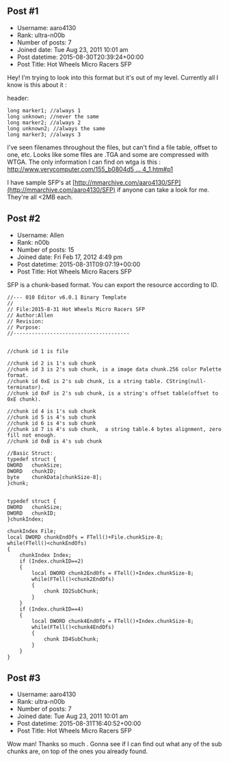 ## Post #1
- Username: aaro4130
- Rank: ultra-n00b
- Number of posts: 7
- Joined date: Tue Aug 23, 2011 10:01 am
- Post datetime: 2015-08-30T20:39:24+00:00
- Post Title: Hot Wheels Micro Racers SFP

Hey! I'm trying to look into this format but it's out of my level. Currently all I know is this about it :

header:

```
long marker1; //always 1
long unknown; //never the same
long marker2; //always 2
long unknown2; //always the same
long marker3; //always 3

```


I've seen filenames throughout the files, but can't find a file table, offset to one, etc. Looks like some files are .TGA and some are compressed with WTGA. The only information I can find on wtga is this : [http://www.verycomputer.com/155_b0804d5 ... 4_1.htm#p1](http://www.verycomputer.com/155_b0804d556e2ab5a4_1.htm#p1)

I have sample SFP's at [http://mmarchive.com/aaro4130/SFP](http://mmarchive.com/aaro4130/SFP) if anyone can take a look for me. They're all <2MB each.
## Post #2
- Username: Allen
- Rank: n00b
- Number of posts: 15
- Joined date: Fri Feb 17, 2012 4:49 pm
- Post datetime: 2015-08-31T09:07:19+00:00
- Post Title: Hot Wheels Micro Racers SFP

SFP is a chunk-based format.
You can export the resource according to ID.

```
//--- 010 Editor v6.0.1 Binary Template
//
// File:2015-8-31 Hot Wheels Micro Racers SFP
// Author:Allen
// Revision:
// Purpose:
//--------------------------------------


//chunk id 1 is file

//chunk id 2 is 1's sub chunk
//chunk id 3 is 2's sub chunk, is a image data chunk.256 color Palette format.
//chunk id 0xE is 2's sub chunk, is a string table. CString(null-terminator).
//chunk id 0xF is 2's sub chunk, is a string's offset table(offset to 0xE chunk).

//chunk id 4 is 1's sub chunk
//chunk id 5 is 4's sub chunk
//chunk id 6 is 4's sub chunk
//chunk id 7 is 4's sub chunk,  a string table.4 bytes alignment, zero fill not enough.
//chunk id 0xB is 4's sub chunk

//Basic Struct:
typedef struct {
DWORD   chunkSize;
DWORD   chunkID;
byte    chunkData[chunkSize-8];
}chunk;


typedef struct {
DWORD   chunkSize;
DWORD   chunkID;
}chunkIndex;

chunkIndex File;
local DWORD chunkEndOfs = FTell()+File.chunkSize-8;
while(FTell()<chunkEndOfs)
{
    chunkIndex Index;
    if (Index.chunkID==2)
    {
        local DWORD chunk2EndOfs = FTell()+Index.chunkSize-8;
        while(FTell()<chunk2EndOfs)
        {
            chunk ID2SubChunk;
        }
    }
    if (Index.chunkID==4)
    {
        local DWORD chunk4EndOfs = FTell()+Index.chunkSize-8;
        while(FTell()<chunk4EndOfs)
        {
            chunk ID4SubChunk;
        }
    }
}
```
## Post #3
- Username: aaro4130
- Rank: ultra-n00b
- Number of posts: 7
- Joined date: Tue Aug 23, 2011 10:01 am
- Post datetime: 2015-08-31T16:40:52+00:00
- Post Title: Hot Wheels Micro Racers SFP

Wow man! Thanks so much . Gonna see if I can find out what any of the sub chunks are, on top of the ones you already found.
